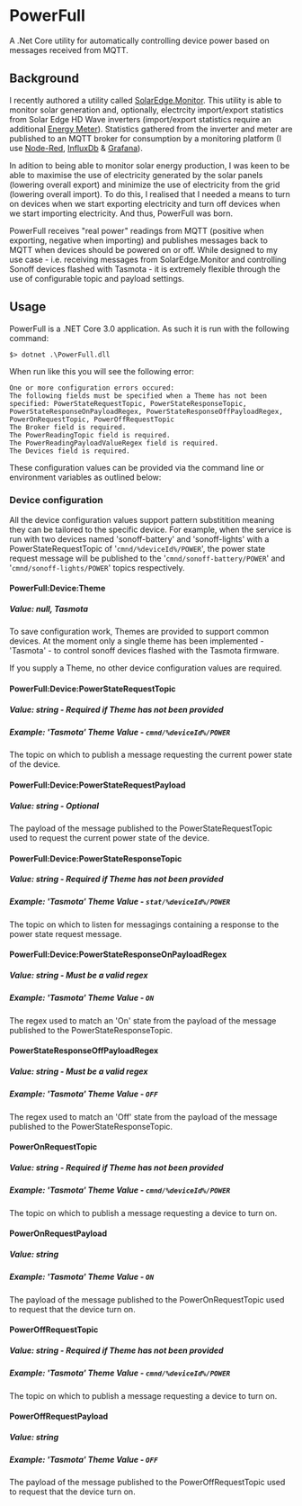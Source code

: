 ﻿# PowerFull

A .Net Core utility for automatically controlling device power based on messages received from MQTT.

## Background

I recently authored a utility called [SolarEdge.Monitor](https://github.com/ibebbs/SolarEdge.Monitor). This utility is able to monitor solar generation and, optionally, electrcity import/export statistics from Solar Edge HD Wave inverters (import/export statistics require an additional [Energy Meter](https://www.solaredge.com/uk/products/metering-and-sensors/solaredge-modbus-meter#/)). Statistics gathered from the inverter and meter are published to an MQTT broker for consumption by a monitoring platform (I use [Node-Red](https://nodered.org/), [InfluxDb](https://www.influxdata.com/) & [Grafana](https://grafana.com/)).

In adition to being able to monitor solar energy production, I was keen to be able to maximise the use of electricity generated by the solar panels (lowering overall export) and minimize the use of electricity from the grid (lowering overall import). To do this, I realised that I needed a means to turn on devices when we start exporting electricity and turn off devices when we start importing electricity. And thus, PowerFull was born.

PowerFull receives "real power" readings from MQTT (positive when exporting, negative when importing) and publishes messages back to MQTT when devices should be powered on or off. While designed to my use case - i.e. receiving messages from SolarEdge.Monitor and controlling Sonoff devices flashed with Tasmota - it is extremely flexible through the use of configurable topic and payload settings.

## Usage

PowerFull is a .NET Core 3.0 application. As such it is run with the following command:

```
$> dotnet .\PowerFull.dll
```

When run like this you will see the following error:

```
One or more configuration errors occured:
The following fields must be specified when a Theme has not been specified: PowerStateRequestTopic, PowerStateResponseTopic, PowerStateResponseOnPayloadRegex, PowerStateResponseOffPayloadRegex, PowerOnRequestTopic, PowerOffRequestTopic
The Broker field is required.
The PowerReadingTopic field is required.
The PowerReadingPayloadValueRegex field is required.
The Devices field is required.
```

These configuration values can be provided via the command line or environment variables as outlined below:

### Device configuration
All the device configuration values support pattern substitition meaning they can be tailored to the specific device. For example, when the service is run with two devices named 'sonoff-battery' and 'sonoff-lights' with a PowerStateRequestTopic of '`cmnd/%deviceId%/POWER`', the power state request message will be published to the '`cmnd/sonoff-battery/POWER`' and '`cmnd/sonoff-lights/POWER`' topics respectively.

#### PowerFull:Device:Theme 
##### Value: null, Tasmota 

To save configuration work, Themes are provided to support common devices. At the moment only a single theme has been implemented - 'Tasmota' - to control sonoff devices flashed with the Tasmota firmware.

If you supply a Theme, no other device configuration values are required.

#### PowerFull:Device:PowerStateRequestTopic
##### Value: string - Required if Theme has not been provided
##### Example: 'Tasmota' Theme Value - `cmnd/%deviceId%/POWER`
The topic on which to publish a message requesting the current power state of the device.


#### PowerFull:Device:PowerStateRequestPayload
##### Value: string - Optional
The payload of the message published to the PowerStateRequestTopic used to request the current power state of the device.

#### PowerFull:Device:PowerStateResponseTopic
##### Value: string - Required if Theme has not been provided
##### Example: 'Tasmota' Theme Value - `stat/%deviceId%/POWER`
The topic on which to listen for messagings containing a response to the power state request message.


####  PowerFull:Device:PowerStateResponseOnPayloadRegex
##### Value: string - Must be a valid regex
##### Example: 'Tasmota' Theme Value - `ON`
The regex used to match an 'On' state from the payload of the message published to the PowerStateResponseTopic.


#### PowerStateResponseOffPayloadRegex
##### Value: string - Must be a valid regex
##### Example: 'Tasmota' Theme Value - `OFF`
The regex used to match an 'Off' state from the payload of the message published to the PowerStateResponseTopic.

#### PowerOnRequestTopic
##### Value: string - Required if Theme has not been provided
##### Example: 'Tasmota' Theme Value - `cmnd/%deviceId%/POWER`
The topic on which to publish a message requesting a device to turn on.

#### PowerOnRequestPayload
##### Value: string
##### Example: 'Tasmota' Theme Value - `ON`
The payload of the message published to the PowerOnRequestTopic used to request that the device turn on.

#### PowerOffRequestTopic
##### Value: string - Required if Theme has not been provided
##### Example: 'Tasmota' Theme Value - `cmnd/%deviceId%/POWER`
The topic on which to publish a message requesting a device to turn on.


#### PowerOffRequestPayload
##### Value: string
##### Example: 'Tasmota' Theme Value - `OFF`
The payload of the message published to the PowerOffRequestTopic used to request that the device turn on.